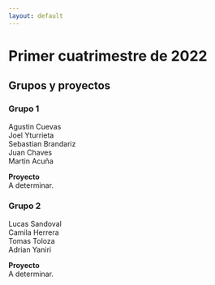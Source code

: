 ```yaml
---
layout: default
---
```



# Primer cuatrimestre de 2022

## Grupos y proyectos

### Grupo 1
Agustin Cuevas  
Joel Yturrieta  
Sebastian Brandariz  
Juan Chaves  
Martin Acuña  

**Proyecto**  
A determinar.


### Grupo 2
Lucas Sandoval  
Camila Herrera  
Tomas Toloza  
Adrian Yaniri  

**Proyecto**  
A determinar.
